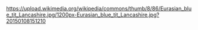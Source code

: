 https://upload.wikimedia.org/wikipedia/commons/thumb/8/86/Eurasian_blue_tit_Lancashire.jpg/1200px-Eurasian_blue_tit_Lancashire.jpg?20150108151210